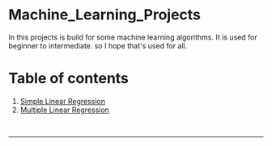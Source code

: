 # Machine_Learning_Projects
<span>In this projects is build for some machine learning algorithms. It is used for beginner to intermediate. so I hope that's used for all.</span> 
<br><h1>Table of contents</h1>

<div class="alert alert-block alert-info" style="margin-top: 20px">
    <ol>
        <li><a href=''>Simple Linear Regression</a></li>
        <li><a href=''>Multiple Linear Regression</a></li>
    </ol>
</div>
<br>
<hr>
